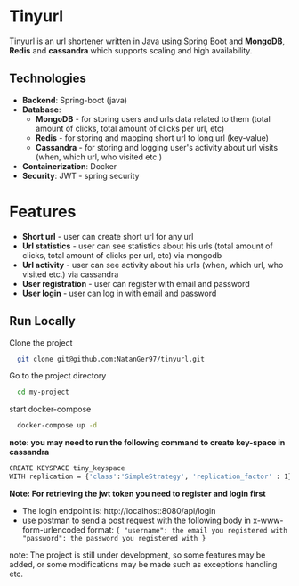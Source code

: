 # Tinyurl
Tinyurl is an url shortener written in Java using Spring Boot and **MongoDB**,
**Redis** and **cassandra** which supports scaling and high availability.

## Technologies
* **Backend**: Spring-boot (java)
* **Database**:
    * **MongoDB** - for storing users and urls data related to them  (total amount of clicks, total amount of clicks per url, etc)
    * **Redis** - for storing and mapping short url to long url (key-value)
    * **Cassandra** - for storing and logging user's activity about url visits (when, which url, who visited etc.)
* **Containerization**: Docker
* **Security**: JWT - spring security

# Features
* **Short url** - user can create short url for any url
* **Url statistics** - user can see statistics about his urls (total amount of clicks, total amount of clicks per url, etc) via mongodb
* **Url activity** - user can see activity about his urls (when, which url, who visited etc.) via cassandra
* **User registration** - user can register with email and password
* **User login** - user can log in with email and password



## Run Locally

Clone the project

```bash
  git clone git@github.com:NatanGer97/tinyurl.git
```

Go to the project directory

```bash
  cd my-project
```
start docker-compose
```bash
  docker-compose up -d
```
**note: you may need to run the following command to create key-space in cassandra**
```bash
CREATE KEYSPACE tiny_keyspace
WITH replication = {'class':'SimpleStrategy', 'replication_factor' : 1};
```
**Note: For retrieving the jwt token you need to register and login first**
* The login endpoint is: http://localhost:8080/api/login
* use postman to send a post request with the following body in x-www-form-urlencoded format:
`{
  "username": the email you registered with
  "password": the password you registered with
  }`


note:
    The project is still under development, so some features may be added, 
    or some modifications may be made such as exceptions handling etc.